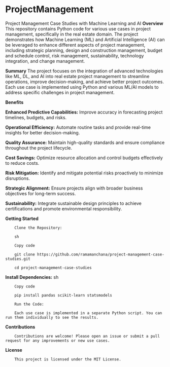 # ProjectManagement
Project Management Case Studies with Machine Learning and AI
**Overview**
This repository contains Python code for various use cases in project management, specifically in the real estate domain. The project demonstrates how Machine Learning (ML) and Artificial Intelligence (AI) can be leveraged to enhance different aspects of project management, including strategic planning, design and construction management, budget and schedule control, risk management, sustainability, technology integration, and change management.

**Summary**
The project focuses on the integration of advanced technologies like ML, DL, and AI into real estate project management to streamline operations, improve decision-making, and achieve better project outcomes. Each use case is implemented using Python and various ML/AI models to address specific challenges in project management.

**Benefits**

**Enhanced Predictive Capabilities:** Improve accuracy in forecasting project timelines, budgets, and risks.

**Operational Efficiency:** Automate routine tasks and provide real-time insights for better decision-making.

**Quality Assurance:** Maintain high-quality standards and ensure compliance throughout the project lifecycle.

**Cost Savings:** Optimize resource allocation and control budgets effectively to reduce costs.

**Risk Mitigation:** Identify and mitigate potential risks proactively to minimize disruptions.

**Strategic Alignment:** Ensure projects align with broader business objectives for long-term success.

**Sustainability:** Integrate sustainable design principles to achieve certifications and promote environmental responsibility.


**Getting Started**

        Clone the Repository:
        
        sh
        
        Copy code
        
        git clone https://github.com/ramamanchana/project-management-case-studies.git
        
        cd project-management-case-studies

**Install Dependencies:**
        sh
        
        Copy code
        
        pip install pandas scikit-learn statsmodels
        
        Run the Code:
        
        Each use case is implemented in a separate Python script. You can run them individually to see the results.
        
**Contributions**

        Contributions are welcome! Please open an issue or submit a pull request for any improvements or new use cases.
**License**

        This project is licensed under the MIT License.
